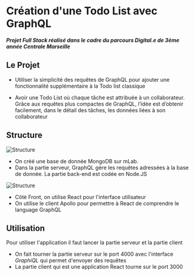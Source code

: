 
# Création d'une Todo List avec GraphQL


***Projet Full Stack réalisé dans le cadre du parcours Digital.e de 3ème année Centrale Marseille***


## Le Projet 


-   Utiliser la simplicité des requêtes de GraphQL pour ajouter une fonctionnalité supplémentaire à la Todo list classique  
      
    
-   Avoir une Todo List où chaque tâche est attribuée à un collaborateur. Grâce aux requêtes plus compactes de GraphQL, l’idée est d’obtenir facilement, dans le détail des tâches, les données liées à son collaborateur


## Structure

![Structure](https://i.imgur.com/8jagXDa.png)

 - On créé une base de donnée MongoDB sur mLab. 
 - Dans la partie serveur, GraphQL gère les requêtes adressées à la base de donnée. La partie back-end est codée en Node.JS

![Structure](https://i.imgur.com/3cdTrH2.png)

 - Côté Front, on utilise React pour l'interface utilisateur
 - On utilise le client Apollo pour permettre à React de comprendre le language GraphQL

## Utilisation

 Pour utiliser l'application il faut lancer la partie serveur et la partie client
 
 - On fait tourner la partie serveur sur le port 4000 avec l'interface *GraphiQL* qui permet d'envoyer des requêtes
 - La partie client qui est une application React tourne sur le port 3000
